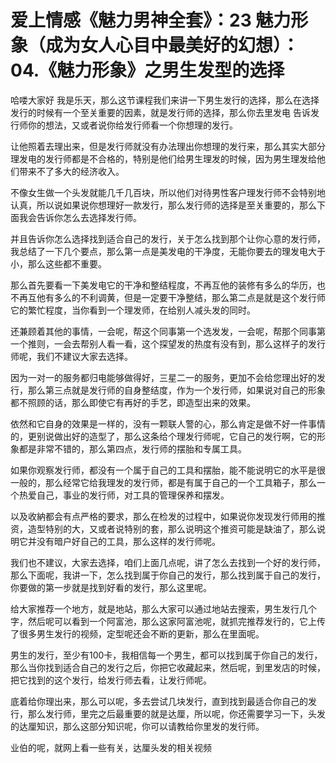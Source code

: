 # 爱上情感《魅力男神全套》：23 魅力形象（成为女人心目中最美好的幻想）：04.《魅力形象》之男生发型的选择

哈喽大家好 我是乐天，那么这节课程我们来讲一下男生发行的选择，那么在选择发行的时候有一个至关重要的因素，就是发行师的选择，那么你去里发电 告诉发行师你的想法，又或者说你给发行师看一个你想理的发行。

让他照着去理出来，但是发行师就没有办法理出你想理的发行来，那么其实大部分理发电的发行师都是不合格的，特别是他们给男生理发的时候，因为男生理发给他们带来不了多大的经济收入。

不像女生做一个头发就能几千几百块，所以他们对待男性客户理发行师不会特别地认真，所以说如果说你想理好一款发行，那么发行师的选择是至关重要的，那么下面我会告诉你怎么去选择发行师。

并且告诉你怎么选择找到适合自己的发行，关于怎么找到那个让你心意的发行师，我总结了一下几个要点，那么第一点是美发电的干净度，无能你要去的理发电大于小，那么这些都不重要。

那么首先要看一下美发电它的干净和整结程度，不再互他的装修有多么的华历，也不再互他有多么的不利调黄，但是一定要干净整结，那么第二点是就是这个发行师它的繁忙程度，当你看到一个理发师，在给别人减头发的同时。

还兼顾着其他的事情，一会呢，帮这个同事第一个选发发，一会呢，帮那个同事第一个推则，一会去帮别人看一看，这个探望发的热度有没有到，那么这样子的发行师呢，我们不建议大家去选择。

因为一对一的服务都归电能够做得好，三星二一的服务，更加不会给您理出好的发行，那么第三点就是发行师的自身整结度，作为一个发行师，如果说对自己的形象都不照顾的话，那么即使它有再好的手艺，即造型出来的效果。

依然和它自身的效果是一样的，没有一颗联人警的心，那么肯定是做不好一件事情的，更别说做出好的造型了，那么这条给个理发行师呢，它自己的发行啊，它的形象都是非常不错的，那么第四点，发行师的摆胎和专属工具。

如果你观察发行师，都没有一个属于自己的工具和摆胎，能不能说明它的水平是很一般的，那么经常它给我理发的发行师，都是有属于自己的一个工具箱子，那么一个热爱自己，事业的发行师，对工具的管理保养和摆发。

以及收納都会有点严格的要求，那么在检发的过程中，如果说你发现发行师用的推资，造型特别的大，又或者说特别的套，那么说明这个推资可能是缺油了，那么说明它并没有暗户好自己的工具，那么这样的发行师呢。

我们也不建议，大家去选择，咱们上面几点呢，讲了怎么去找到一个好的发行师，那么下面呢，我讲一下，怎么找到属于你自己的发行，那么找到属于自己的发行，你要做的第一步就是找到好看的发行，那么这里呢。

给大家推荐一个地方，就是地站，那么大家可以通过地站去搜索，男生发行几个字，然后呢可以看到一个阿富池，那么这家阿富池呢，就抓完推荐发行的，它上传了很多男生发行的视频，定型呢还会不断的更新，那么在里面呢。

男生的发行，至少有100卡，我相信每一个男生，都可以找到属于你自己的发行，那么当你找到适合自己的发行之后，你把它收藏起来，然后呢，到里发店的时候，把它找到的这个发行，给发行师去看，让发行师呢。

底着给你理出来，那么可以呢，多去尝试几块发行，直到找到最适合你自己的发行，那么发行师，里完之后最重要的就是达厘，所以呢，你还需要学习一下，头发的达厘知识，那么这部分知识呢，你可以请教给你里发的发行师。

业伯的呢，就网上看一些有关，达厘头发的相关视频